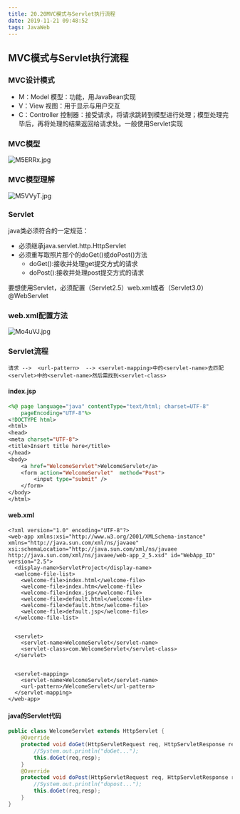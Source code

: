 ```yaml
---
title: 20.20MVC模式与Servlet执行流程
date: 2019-11-21 09:48:52
tags: JavaWeb
---
```


## MVC模式与Servlet执行流程

### MVC设计模式

- M：Model  模型：功能，用JavaBean实现
- V：View   视图：用于显示与用户交互
- C：Controller  控制器：接受请求，将请求跳转到模型进行处理；模型处理完毕后，再将处理的结果返回给请求处。一般使用Servlet实现

### MVC模型

![M5ERRx.jpg](https://s2.ax1x.com/2019/11/21/M5ERRx.jpg)

### MVC模型理解

![M5VVyT.jpg](https://s2.ax1x.com/2019/11/21/M5VVyT.jpg)

### Servlet

java类必须符合的一定规范：

- 必须继承java.servlet.http.HttpServlet
- 必须重写取照片那个的doGet()或doPost()方法
  - doGet():接收并处理get提交方式的请求
  - doPost():接收并处理post提交方式的请求

要想使用Servlet，必须配置（Servlet2.5）web.xml或者（Servlet3.0）@WebServlet

### web.xml配置方法

![Mo4uVJ.jpg](https://s2.ax1x.com/2019/11/22/Mo4uVJ.jpg)

### Servlet流程

```
请求 -->  <url-pattern>  --> <servlet-mapping>中的<servlet-name>去匹配<servlet>中的<servlet-name>然后需找到<servlet-class>
```

#### index.jsp

```jsp
<%@ page language="java" contentType="text/html; charset=UTF-8"
    pageEncoding="UTF-8"%>
<!DOCTYPE html>
<html>
<head>
<meta charset="UTF-8">
<title>Insert title here</title>
</head>
<body>
	<a href="WelcomeServlet">WelcomeServlet</a>
	<form action="WelcomeServlet"  method="Post">
		<input type="submit" />
	</form>
</body>
</html>
```



#### web.xml

```
<?xml version="1.0" encoding="UTF-8"?>
<web-app xmlns:xsi="http://www.w3.org/2001/XMLSchema-instance" xmlns="http://java.sun.com/xml/ns/javaee" xsi:schemaLocation="http://java.sun.com/xml/ns/javaee http://java.sun.com/xml/ns/javaee/web-app_2_5.xsd" id="WebApp_ID" version="2.5">
  <display-name>ServletProject</display-name>
  <welcome-file-list>
    <welcome-file>index.html</welcome-file>
    <welcome-file>index.htm</welcome-file>
    <welcome-file>index.jsp</welcome-file>
    <welcome-file>default.html</welcome-file>
    <welcome-file>default.htm</welcome-file>
    <welcome-file>default.jsp</welcome-file>
  </welcome-file-list>
  
  
  <servlet>
  	<servlet-name>WelcomeServlet</servlet-name>
  	<servlet-class>com.WelcomeServlet</servlet-class>
  </servlet>
  

  <servlet-mapping>
  	<servlet-name>WelcomeServlet</servlet-name>
  	<url-pattern>/WelcomeServlet</url-pattern>
  </servlet-mapping>
</web-app>
```

#### java的Servlet代码

```java
public class WelcomeServlet extends HttpServlet {
	@Override
	protected void doGet(HttpServletRequest req, HttpServletResponse resp) throws ServletException, IOException {
		//System.out.println("doGet...");
		this.doGet(req,resp);
	}
	@Override
	protected void doPost(HttpServletRequest req, HttpServletResponse resp) throws ServletException, IOException {
		//System.out.println("dopost...");
		this.doGet(req,resp);
	}
}
```

